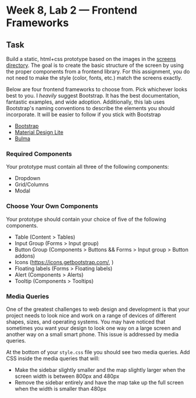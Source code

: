 # Week 8, Lab 2 — Frontend Frameworks

## Task

Build a static, html+css prototype based on the images in the [screens directory](./screens).
The goal is to create the basic structure of the screen by using the proper components from a
frontend library. For this assignment, you do not need to make the style (color, fonts, etc.) match
the screens exactly.

Below are four frontend frameworks to choose from. Pick whichever looks best to you.
I *heavily* suggest Bootstrap. It has the best documentation, fantastic examples, and wide adoption.
Additionally, this lab uses Bootstrap's naming conventions to describe the elements you should incorporate. It will be easier to follow if you stick with Bootstrap

- [Bootstrap](http://getbootstrap.com)
- [Material Design Lite](https://getmdl.io/)
- [Bulma](https://bulma.io/)

### Required Components

Your prototype must contain all three of the following components:

- Dropdown
- Grid/Columns
- Modal

### Choose Your Own Components

Your prototype should contain your choice of five of the following components.

- Table (Content > Tables)
- Input Group (Forms > Input group)
- Button Group (Components > Buttons && Forms > Input group > Button addons)
- Icons (https://icons.getbootstrap.com/,  <link rel="stylesheet" href="https://cdn.jsdelivr.net/npm/bootstrap-icons@1.4.1/font/bootstrap-icons.css">)
- Floating labels (Forms > Floating labels)
- Alert (Components > Alerts)
- Tooltip (Components > Tooltips)

### Media Queries

One of the greatest challenges to web design and development is that your project needs to look nice
and work on a range of devices of different shapes, sizes, and operating systems. You may have
noticed that sometimes you want your design to look one way on a large screen and another way on a
small smart phone. This issue is addressed by media queries.

At the bottom of your `style.css` file you should see two media queries. Add CSS inside the media
queries that will:

- Make the sidebar slightly smaller and the map slightly larger when the screen width is between
  800px and 480px
- Remove the sidebar entirely and have the map take up the full screen when the width is smaller than
  480px

